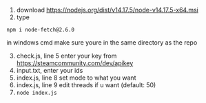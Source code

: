 1. download https://nodejs.org/dist/v14.17.5/node-v14.17.5-x64.msi
2. type
```
npm i node-fetch@2.6.0
```
in windows cmd make sure youre in the same directory as the repo

3. check.js, line 5 enter your key from https://steamcommunity.com/dev/apikey 
4. input.txt, enter your ids
5. index.js, line 8 set mode to what you want
6. index.js, line 9 edit threads if u want (default: 50)
7. ```node index.js```
